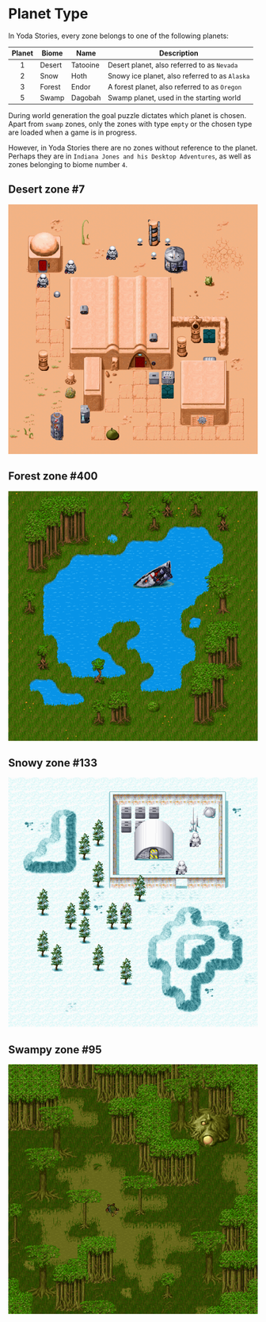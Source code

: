 Planet Type
===========

In Yoda Stories, every zone belongs to one of the following planets:

| Planet | Biome  |   Name   | Description                                    |
|:------:|--------|----------|------------------------------------------------|
| 1      | Desert | Tatooine | Desert planet, also referred to as `Nevada`    |
| 2      | Snow   | Hoth     | Snowy ice planet, also referred to as `Alaska` |
| 3      | Forest | Endor    | A forest planet, also referred to as `Oregon`  |
| 5      | Swamp  | Dagobah  | Swamp planet, used in the starting world       |

During world generation the goal puzzle dictates which planet is chosen.
Apart from `swamp` zones, only the zones with type `empty` or the chosen type are loaded when a game is in progress.

However, in Yoda Stories there are no zones without reference to the planet.
Perhaps they are in `Indiana Jones and his Desktop Adventures`, as well as zones belonging to biome number `4`.

Desert zone #7
--------------

![](images/zones/007.png)


Forest zone #400
----------------

![](images/zones/400.png)

Snowy zone #133
---------------

![](images/zones/133.png)

Swampy zone #95
---------------

![](images/zones/095.png)
